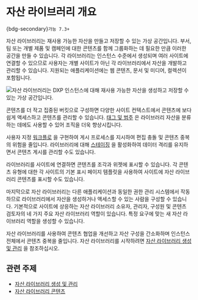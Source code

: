 # 자산 라이브러리 개요

{bdg-secondary}`가능 7.3+`

자산 라이브러리는 재사용 가능한 자산을 만들고 저장할 수 있는 가상 공간입니다. 부서, 팀 또는 개별 제품 및 캠페인에 대한 콘텐츠를 함께 그룹화하는 데 필요한 만큼 이러한 공간을 만들 수 있습니다. 각 라이브러리는 인스턴스 수준에서 생성되며 여러 사이트에 연결할 수 있으므로 사용자는 개별 사이트가 아닌 각 라이브러리에서 자산을 개발하고 관리할 수 있습니다. 지원되는 애플리케이션에는 웹 콘텐츠, 문서 및 미디어, 컬렉션이 포함됩니다.

![자산 라이브러리는 DXP 인스턴스에 대해 재사용 가능한 자산을 생성하고 저장할 수 있는 가상 공간입니다.](./asset-libraries-overview/images/01.png)

콘텐츠를 더 작고 집중된 버킷으로 구성하면 다양한 사이트 컨텍스트에서 콘텐츠에 보다 쉽게 액세스하고 콘텐츠를 관리할 수 있습니다. [태그 및 범주](../tags-and-categories/organizing-content-with-categories-and-tags.md) 은 라이브러리 자산을 분류하는 데에도 사용할 수 있어 조직을 더욱 향상시킵니다.

사용자 지정 [워크플로](../../process-automation/workflow/introduction-to-workflow.md) 을 구현하여 게시 프로세스를 지시하여 편집 충돌 및 콘텐츠 중복의 위험을 줄입니다. 라이브러리에 대해 [스테이징](../../site-building/publishing-tools/staging.md) 을 활성화하여 데이터 격리를 유지하면서 콘텐츠 게시를 관리할 수도 있습니다.

라이브러리를 사이트에 연결하면 콘텐츠를 조각과 위젯에 표시할 수 있습니다. 각 콘텐츠 유형에 대한 각 사이트의 기본 표시 페이지 템플릿을 사용하여 사이트에 자산 라이브러리 콘텐츠를 표시할 수도 있습니다.

마지막으로 자산 라이브러리는 다른 애플리케이션과 동일한 권한 관리 시스템에서 작동하므로 라이브러리에서 자산을 생성하거나 액세스할 수 있는 사람을 구성할 수 있습니다. 기본적으로 사이트에 상응하는 자산 라이브러리 소유자, 관리자, 구성원 및 콘텐츠 검토자의 네 가지 주요 자산 라이브러리 역할이 있습니다. 특정 요구에 맞는 새 자산 라이브러리 역할을 생성할 수 있습니다.

자산 라이브러리를 사용하여 콘텐츠 협업을 개선하고 자산 구성을 간소화하며 인스턴스 전체에서 콘텐츠 중복을 줄입니다. 자산 라이브러리를 시작하려면 [자산 라이브러리 생성 및 관리](./creating-and-managing-asset-libraries.md) 을 참조하십시오.

## 관련 주제

* [자산 라이브러리 생성 및 관리](./creating-and-managing-asset-libraries.md)
* [자산 라이브러리 콘텐츠](./asset-library-content.md)
